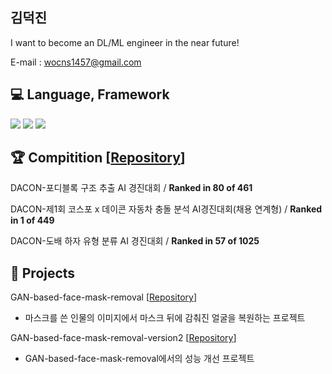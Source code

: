 ## 김덕진
I want to become an DL/ML engineer in the near future!  

E-mail : wocns1457@gmail.com

## 💻 Language, Framework

<img src="https://img.shields.io/badge/Python-3766AB?style=flat-square&logo=Python&logoColor=white"/></a>
<img src="https://img.shields.io/badge/PyTorch-EE4C2C?style=flat-square&logo=PyTorch&logoColor=white"/></a>
<img src="https://img.shields.io/badge/Tensorflow 2.0 +-FF6F00?style=flat-square&logo=Tensorflow&logoColor=white"/></a>

## 🏆 Compitition [[Repository](https://github.com/wocns1457/DACON-Competition)]

DACON-포디블록 구조 추출 AI 경진대회 / **Ranked in 80 of 461**  

DACON-제1회 코스포 x 데이콘 자동차 충돌 분석 AI경진대회(채용 연계형) / **Ranked in 1 of 449**  

DACON-도배 하자 유형 분류 AI 경진대회 / **Ranked in 57 of 1025**  

## 🚀 Projects
GAN-based-face-mask-removal 
[[Repository](https://github.com/wocns1457/GAN-based-face-mask-removal)]
- 마스크를 쓴 인물의 이미지에서 마스크 뒤에 감춰진 얼굴을 복원하는 프로젝트

GAN-based-face-mask-removal-version2 
[[Repository](https://github.com/wocns1457/GAN-based-face-mask-removal-version2)]
- GAN-based-face-mask-removal에서의 성능 개선 프로젝트
